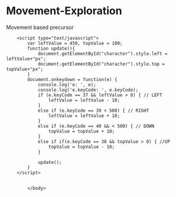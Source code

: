 # Movement-Exploration
Movement based precursor

<html>
    <body>
        <div id='background'>
            <div id='character' style='position:absolute; top:100px; left:450px; background-image: url("img/down1.png"); width:59px; height:86px;'></div>
        </div>

        <script type="text/javascript">
            var leftValue = 450, topValue = 100;
            function update(){
                document.getElementById("character").style.left = leftValue+"px";
                document.getElementById("character").style.top = topValue+"px";
            }
            document.onkeydown = function(e) {
                console.log('e: ', e); 
                console.log('e.keyCode: ', e.keyCode);
                if (e.keyCode == 37 && leftValue > 0) { // LEFT
                    leftValue = leftValue - 10;
                }
                else if (e.keyCode == 39 < 500) { // RIGHT
                    leftValue = leftValue + 10;         
                }
                else if (e.keyCode == 40 && < 500) { // DOWN
                    topValue = topValue + 10;
                }
                else if if(e.keyCode == 38 && topValue > 0) { //UP
                    topValue = topValue - 10;
                }
                
                update();
            }
        </script>
        
        
            </body>
</html>

